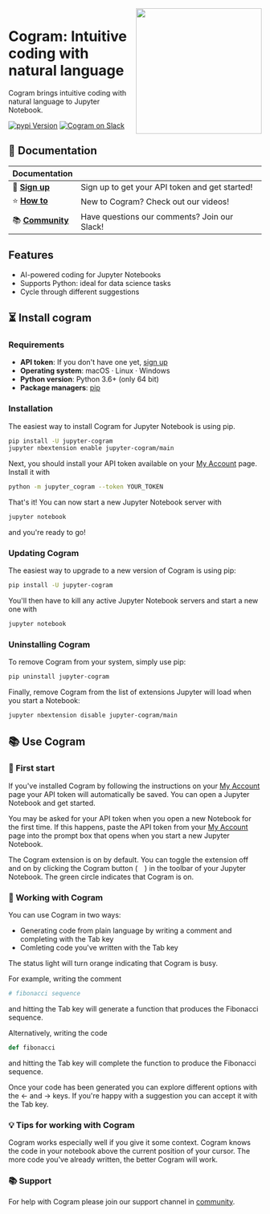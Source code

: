 <a href="https://cogram.ai">                                                        
<img src="https://uploads-ssl.webflow.com/61294dc1bd225d7c490b4389/61337287d439e010eae32f7f_logo_black_and_white_2048.png" 
width="250" align="right"/>
</a>

# Cogram: Intuitive coding with natural language

Cogram brings intuitive coding with natural language to Jupyter Notebook.

[![pypi Version](https://img.shields.io/pypi/v/jupyter-cogram.svg?style=flat-square&logo=pypi&logoColor=white)](https://pypi.org/project/jupyter-cogram/)
[![Cogram on Slack](https://img.shields.io/badge/Slack-pink.svg)](https://join.slack.com/t/cogram-community/shared_invite/zt-wkr7493p-gv6h~KLrTaCm8fdlEd024Q)

## 📖 Documentation

| Documentation              |                                                                |
| -------------------------- | -------------------------------------------------------------- |
| 🚀️ **[Sign up]**        | Sign up to get your API token and get started!              |
| ⭐️ **[How to]**        | New to Cogram? Check out our videos!              |
| 📚 **[Community]**      | Have questions our comments? Join our Slack!                             |

[sign up]: https://get.Cogram.ai
[how to]: https://www.youtube.com/channel/UCS8ERxnoWV1w-hBgXc93Jfw
[community]: https://join.slack.com/t/cogram-community/shared_invite/zt-wkr7493p-gv6h~KLrTaCm8fdlEd024Q

## Features

- AI-powered coding for Jupyter Notebooks
- Supports Python: ideal for data science tasks
- Cycle through different suggestions

## ⏳ Install cogram

### Requirements

- **API token**: If you don't have one yet, [sign up]
- **Operating system**: macOS · Linux · Windows
- **Python version**: Python 3.6+ (only 64 bit)
- **Package managers**: [pip]

[pip]: https://pypi.org/project/spacy/
[conda]: https://anaconda.org/conda-forge/spacy

### Installation

The easiest way to install Cogram for Jupyter Notebook is using pip.

```bash
pip install -U jupyter-cogram
jupyter nbextension enable jupyter-cogram/main
```

Next, you should install your API token available on your 
[My Account](https://get.cogram.ai/account) page. Install it with

```bash
python -m jupyter_cogram --token YOUR_TOKEN
```

That's it! You can now start a new Jupyter Notebook server with 
```bash
jupyter notebook
```

and you're ready to go!


### Updating Cogram

The easiest way to upgrade to a new version of Cogram is using pip:

```bash
pip install -U jupyter-cogram
```

You'll then have to kill any active Jupyter Notebook servers and start a new one with 
```bash
jupyter notebook
```

### Uninstalling Cogram

To remove Cogram from your system, simply use pip:

```bash
pip uninstall jupyter-cogram
```

Finally, remove Cogram from the list of extensions Jupyter will load when you 
start a Notebook:
```bash
jupyter nbextension disable jupyter-cogram/main
```

## 📚 Use Cogram

### 🛫 First start

If you've installed Cogram by following the instructions on your [My Account](https://get.cogram.ai/account) page your API token
will automatically be saved. You can open a Jupyter Notebook and get started.  

You may be asked for your API token when you open a new Notebook for the first time. If this happens, paste the API token from your [My Account](https://get.cogram.ai/account) page into the prompt box that opens when you start a new Jupyter Notebook.

The Cogram extension is on by default. You can toggle the extension off and on by clicking the Cogram button 
(<img align="center" width="14" src="https://uploads-ssl.webflow.com/61294dc1bd225d7c490b4389/6131d7249979f73249363dd0_icon_black_64.png" />) in the toolbar of your Jupyter Notebook. The green circle indicates that Cogram is on. 
  
### 🔮 Working with Cogram

You can use Cogram in two ways:

- Generating code from plain language by writing a comment and completing with the Tab key
- Comleting code you've written with the Tab key

The status light will turn orange indicating that Cogram is busy. 
 
For example, writing the comment
```python
# fibonacci sequence
```
and hitting the Tab key will generate a function that produces the Fibonacci sequence.

Alternatively, writing the code
```python
def fibonacci
```
and hitting the Tab key will complete the function to produce the Fibonacci sequence.
 
Once your code has been generated you can explore different options with the ← and → keys. 
If you're happy with a suggestion you can accept it with the Tab key.

### 💡 Tips for working with Cogram

Cogram works especially well if you give it some context. Cogram knows the code in your notebook above the current position of your cursor. 
The more code you've already written, the better Cogram will work.

### 📚 Support 

For help with Cogram please join our support channel in [community].
